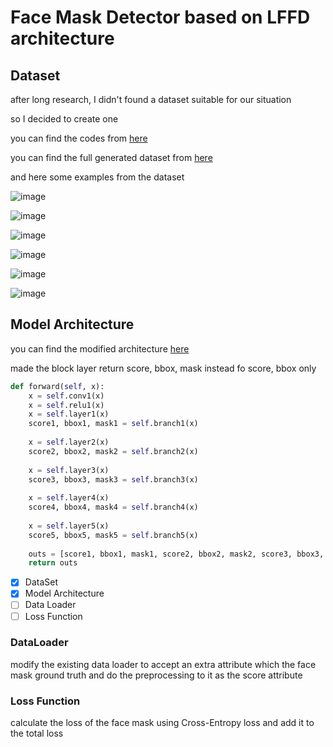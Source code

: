 # Face Mask Detector based on LFFD architecture

## Dataset
after long research, I didn't found a dataset suitable for our situation

so I decided to create one 

you can find the codes from [here](https://github.com/DiaaZiada/face-mask/tree/face-maskV2/MaskTheFace)

you can find the full generated dataset from [here](https://drive.google.com/drive/folders/1u5seFz2lsbkjbXoE1uzS6eF27m1xDpy5)

and here some examples from the dataset

![image](https://github.com/DiaaZiada/face-mask/blob/face-maskV2/images/0.jpg)



![image](https://github.com/DiaaZiada/face-mask/blob/face-maskV2/images/1.jpg)


![image](https://github.com/DiaaZiada/face-mask/blob/face-maskV2/images/44.jpg)



![image](https://github.com/DiaaZiada/face-mask/blob/face-maskV2/images/22.jpg)



![image](https://github.com/DiaaZiada/face-mask/blob/face-maskV2/images/32.jpg)



![image](https://github.com/DiaaZiada/face-mask/blob/face-maskV2/images/48.jpg)

## Model Architecture

you can find the modified architecture [here](https://github.com/DiaaZiada/face-mask/blob/face-maskV2/lffd-pytorch/face_detection/net_farm/naivenet.py)

made the block layer return score, bbox, mask instead fo score, bbox only 


```py
def forward(self, x):
	x = self.conv1(x)
	x = self.relu1(x)
	x = self.layer1(x)
	score1, bbox1, mask1 = self.branch1(x)
	
	x = self.layer2(x)
	score2, bbox2, mask2 = self.branch2(x)
	
	x = self.layer3(x)
	score3, bbox3, mask3 = self.branch3(x)
	
	x = self.layer4(x)
	score4, bbox4, mask4 = self.branch4(x)
	
	x = self.layer5(x)
	score5, bbox5, mask5 = self.branch5(x)
	
	outs = [score1, bbox1, mask1, score2, bbox2, mask2, score3, bbox3, mask3, score4, bbox4, mask4, score5, bbox5, mask5]
	return outs
```


- [x] DataSet
- [x] Model Architecture
- [ ] Data Loader
- [ ] Loss Function

### DataLoader 
modify the existing data loader to accept an extra attribute which the face mask ground truth and do the preprocessing to it as the score attribute 

### Loss Function
calculate the loss of the face mask using Cross-Entropy loss and add it to the total loss
